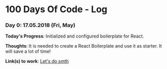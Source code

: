 # 100 Days Of Code - Log

### Day 0: 17.05.2018 (Fri, May)

**Today's Progress**: Initialized and configured boilerplate for React.

**Thoughts**: It is needed to create a React Boilerplate and use it as starter. It will save a lot of time!

**Link(s) to work**: [Let's do smth](https://github.com/IvaTsu/lets-do-smth)
